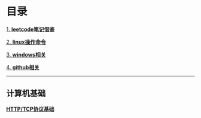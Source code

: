 # 目录

[1. **leetcode笔记借鉴**](leetcode)

[2. **linux操作命令**](linux)

[3. **windows相关**](windows)

[4. **github相关**](github)

---

## 计算机基础

**[HTTP/TCP协议基础](https://www.cnblogs.com/sunshine-blog/p/8393264.html)**<br>



